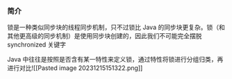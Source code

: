 ### 简介
锁是一种类似同步块的线程同步机制，只不过锁比 Java 的同步块更复杂。锁（和其他更高级的同步机制）是使用同步块创建的，因此我们不可能完全摆脱 synchronized 关键字

Java 中往往是按照是否含有某一特性来定义锁，通过特性将锁进行分组归类，再进行对比![[Pasted image 20231215151322.png]]